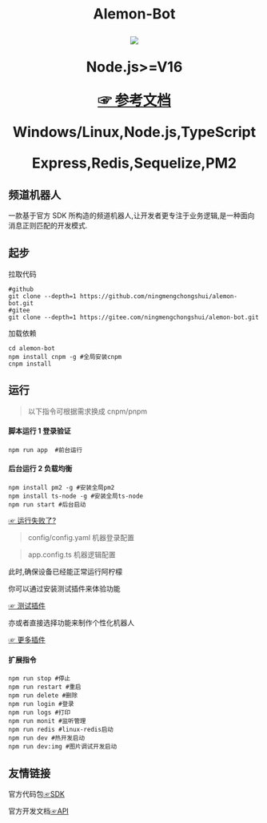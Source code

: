 <h1 align="center">
 <span> Alemon-Bot</span> 
<a  href='https://github.com/ningmengchongshui/alemon-bot/stargazers'>

[![](https://profile-counter.glitch.me/alemon-bot/count.svg)](https://gitee.com/ningmengchongshui/alemon-bot)

Node.js>=V16

[☞ 参考文档](http://three-point-of-water.gitee.io/point/)

Windows/Linux,Node.js,TypeScript

Express,Redis,Sequelize,PM2

</a>
</h1>

## 频道机器人

一款基于官方 SDK 所构造的频道机器人,让开发者更专注于业务逻辑,是一种面向消息正则匹配的开发模式.

## 起步

拉取代码

```
#github
git clone --depth=1 https://github.com/ningmengchongshui/alemon-bot.git
#gitee
git clone --depth=1 https://gitee.com/ningmengchongshui/alemon-bot.git
```

加载依赖

```
cd alemon-bot
npm install cnpm -g #全局安装cnpm
cnpm install
```

## 运行

> 以下指令可根据需求换成 cnpm/pnpm

#### 脚本运行 1 登录验证

```
npm run app  #前台运行
```

#### 后台运行 2 负载均衡

```
npm install pm2 -g #安装全局pm2
npm install ts-node -g #安装全局ts-node
npm run start #后台启动
```

[☞ 运行失败了?](./README_admin.md)

> config/config.yaml 机器登录配置

> app.config.ts 机器逻辑配置

此时,确保设备已经能正常运行阿柠檬

你可以通过安装测试插件来体验功能

[☞ 测试插件](https://gitee.com/three-point-of-water/point-plugin)

亦或者直接选择功能来制作个性化机器人

[☞ 更多插件](https://gitee.com/three-point-of-water/point)

#### 扩展指令

```
npm run stop #停止
npm run restart #重启
npm run delete #删除
npm run login #登录
npm run logs #打印
npm run monit #监听管理
npm run redis #linux-redis启动
npm run dev #热开发启动
npm run dev:img #图片调试开发启动
```

## 友情链接

官方代码包[☞SDK](https://github.com/tencent-connect/bot-node-sdk)

官方开发文档[☞API](https://bot.q.qq.com/wiki/develop/nodesdk/guild/guilds.html)
